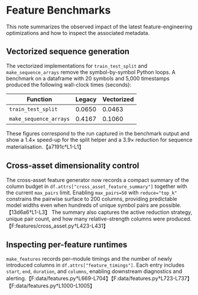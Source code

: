 # Feature Benchmarks

This note summarizes the observed impact of the latest feature-engineering
optimizations and how to inspect the associated metadata.

## Vectorized sequence generation

The vectorized implementations for `train_test_split` and
`make_sequence_arrays` remove the symbol-by-symbol Python loops. A benchmark on
a dataframe with 20 symbols and 5,000 timestamps produced the following
wall-clock times (seconds):

| Function                 | Legacy | Vectorized |
|--------------------------|--------|------------|
| `train_test_split`       | 0.0650 | 0.0463     |
| `make_sequence_arrays`   | 0.4167 | 0.1060     |

These figures correspond to the run captured in the benchmark output and show
a 1.4× speed-up for the split helper and a 3.9× reduction for sequence
materialisation.【a7191c†L1-L1】

## Cross-asset dimensionality control

The cross-asset feature generator now records a compact summary of the column
budget in `df.attrs["cross_asset_feature_summary"]` together with the current
`max_pairs` limit. Enabling `max_pairs=50` with `reduce="top_k"` constrains the
pairwise surface to 200 columns, providing predictable model widths even when
hundreds of unique symbol pairs are possible.【13d6a6†L1-L3】 The summary also
captures the active reduction strategy, unique pair count, and how many
relative-strength columns were produced.【F:features/cross_asset.py†L423-L431】

## Inspecting per-feature runtimes

`make_features` records per-module timings and the number of newly introduced
columns in `df.attrs["feature_timings"]`. Each entry includes `start`, `end`,
`duration`, and `columns`, enabling downstream diagnostics and alerting.【F:data/features.py†L669-L704】【F:data/features.py†L723-L737】【F:data/features.py†L1000-L1005】


